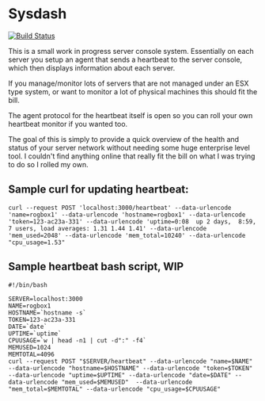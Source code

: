 Sysdash
=================
[![Build Status](https://travis-ci.org/keslerm/sysdash.svg?branch=master)](https://travis-ci.org/keslerm/sysdash)

This is a small work in progress server console system. Essentially on each server you setup an agent that sends a heartbeat to the server console, which then displays information about each server.

If you manage/monitor lots of servers that are not managed under an ESX type system, or want to monitor a lot of physical machines this should fit the bill.

The agent protocol for the heartbeat itself is open so you can roll your own heartbeat monitor if you wanted too.

The goal of this is simply to provide a quick overview of the health and status of your server network without needing some huge enterprise level tool. I couldn't find anything online that really fit the bill on what I was trying to do so I rolled my own.

## Sample curl for updating heartbeat: 
```
curl --request POST 'localhost:3000/heartbeat' --data-urlencode 'name=rogbox1' --data-urlencode 'hostname=rogbox1' --data-urlencode 'token=123-ac23a-331' --data-urlencode 'uptime=0:08  up 2 days,  8:59, 7 users, load averages: 1.31 1.44 1.41' --data-urlencode 'mem_used=2048' --data-urlencode 'mem_total=10240' --data-urlencode "cpu_usage=1.53"
```

## Sample heartbeat bash script, WIP
```
#!/bin/bash

SERVER=localhost:3000
NAME=rogbox1
HOSTNAME=`hostname -s`
TOKEN=123-ac23a-331
DATE=`date`
UPTIME=`uptime`
CPUUSAGE=`w | head -n1 | cut -d":" -f4`
MEMUSED=1024
MEMTOTAL=4096
curl --request POST "$SERVER/heartbeat" --data-urlencode "name=$NAME" --data-urlencode "hostname=$HOSTNAME" --data-urlencode "token=$TOKEN" --data-urlencode "uptime=$UPTIME" --data-urlencode "date=$DATE" --data-urlencode "mem_used=$MEMUSED"  --data-urlencode "mem_total=$MEMTOTAL" --data-urlencode "cpu_usage=$CPUUSAGE"
```
